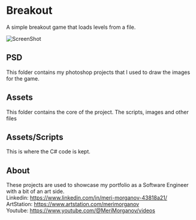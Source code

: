 # Breakout
A simple breakout game that loads levels from a file.

![ScreenShot](https://raw.github.com/MeriMorganov/Breakout/main/BreakOut/Screenshot.png)

## PSD
This folder contains my photoshop projects that I used to draw the images for the game. 

## Assets
This folder contains the core of the project. The scripts, images and other files

## Assets/Scripts
This is where the C# code is kept.

## About

These projects are used to showcase my portfolio as a Software Engineer with a bit of an art side.  
Linkedin: https://www.linkedin.com/in/meri-morganov-43818a21/  
ArtStation: https://www.artstation.com/merimorganov   
Youtube: https://www.youtube.com/@MeriMorganov/videos
